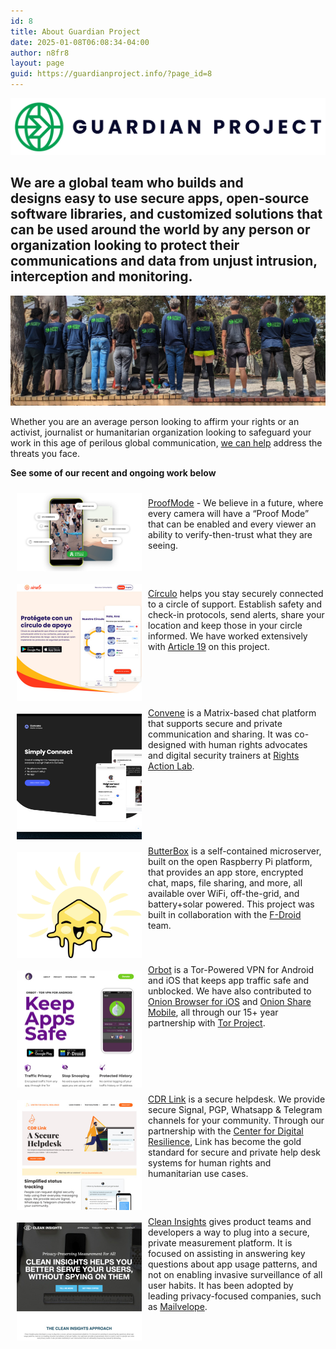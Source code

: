 ```yaml
---
id: 8
title: About Guardian Project 
date: 2025-01-08T06:08:34-04:00
author: n8fr8
layout: page
guid: https://guardianproject.info/?page_id=8
---
```


![logo](Wordmark/Guardian_Project_Horizontal_Logo_Full_Color@2x.png)

## **We are a global team who builds and designs easy to use secure apps, open-source software libraries, and customized solutions that can be used around the world by any person or organization looking to protect their communications and data from unjust intrusion, interception and monitoring.**

[![GP Team](gpteam.jpg)](/story/)

Whether you are an average person looking to affirm your rights or an activist, journalist or humanitarian organization looking to safeguard your work in this age of perilous global communication, [we can help](/contact) address the threats you face.

**See some of our recent and ongoing work below**

<style>
.caseimage {
width:200px;margin:10px;float:left
}
</style>
<div>
<a href="https://proofmode.org"><img src="projects/proof-feature.png"/ class="caseimage"/></a><br/>
<a href="https://proofmode.org">ProofMode</a> - We believe in a future, where every camera will have a “Proof Mode” that can be enabled and every viewer an ability to verify-then-trust what they are seeing.
</div>
<div style="clear:both;">
<a href="https://encirculo.org"><img src="projects/circulo.jpg" class="caseimage"/></a><br/><a href="https://encirculo.org">Círculo</a> helps you stay securely connected to a circle of support. Establish safety and check-in protocols, send alerts, share your location and keep those in your circle informed. We have worked extensively with <a href="https://www.article19.org/regional-office/mexico-and-central-america/">Article 19</a> on this project.
</div>
<div style="clear:both;">
<a href="https://letsconvene.im"><img src="projects/convene.jpg" class="caseimage"/></a>
<a href="https://letsconvene.im">Convene</a> is a Matrix-based chat platform that supports secure and private communication and sharing. It was co-designed with human rights advocates and digital security trainers at <a href="https://rightsactionlab.org">Rights Action Lab</a>.
</div>
<div style="clear:both;">
<a href="https://likebutter.app"><img src="projects/butterlogo.svg" class="caseimage"/></a>
<a href="https://likebutter.app">ButterBox</a> is a self-contained microserver, built on the open Raspberry Pi platform, that provides an app store, encrypted chat, maps, file sharing, and more, all available over WiFi, off-the-grid, and battery+solar powered. This project was built in collaboration with the <a href="https://f-droid.org">F-Droid</a> team.
</div>

<div style="clear:both;">
<a href="https://orbot.app"><img src="projects/orbot.jpg" class="caseimage"/></a>
<a href="https://orbot.app">Orbot</a> is a Tor-Powered VPN for Android and iOS that keeps app traffic safe and unblocked. We have also contributed to <a href="https://onionbrowser.com">Onion Browser for iOS</a> and <a href="https://onionshare.org">Onion Share Mobile</a>, all through our 15+ year partnership with <a href="https://torproject.org">Tor Project</a>.
</div>

<div style="clear:both;">
<a href="https://digiresilience.org/solutions/link/"><img src="projects/cdr.jpg" class="caseimage"/></a>
<a href="https://digiresilience.org/solutions/link/">CDR Link</a> is a secure helpdesk. We provide secure Signal, PGP, Whatsapp & Telegram channels for your community. Through our partnership with the <a href="https://digiresilience.org">Center for Digital Resilience</a>, Link has become the gold standard for secure and private help desk systems for human rights and humanitarian use cases.
</div>

<div style="clear:both;">

<a href="https://cleaninsights.org"><img src="projects/cleaninsights.jpg" class="caseimage"/></a>

<a href="https://cleaninsights.org">Clean Insights</a> gives product teams and developers a way to plug into a secure, private measurement platform. It is focused on assisting in answering key questions about app usage patterns, and not on enabling invasive surveillance of all user habits. It has been adopted by leading privacy-focused companies, such as <a href="https://mailvelope.com">Mailvelope</a>.
</div>
<div style="clear:both;"></div>
